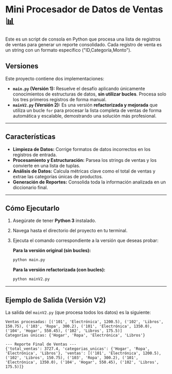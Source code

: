 # Mini Procesador de Datos de Ventas 📊

Este es un script de consola en Python que procesa una lista de registros de ventas para generar un reporte consolidado. Cada registro de venta es un string con un formato específico ("ID,Categoría,Monto").

## Versiones

Este proyecto contiene dos implementaciones:

* **`main.py` (Versión 1):** Resuelve el desafío aplicando únicamente conocimientos de estructuras de datos, **sin utilizar bucles**. Procesa solo los tres primeros registros de forma manual.
* **`mainV2.py` (Versión 2):** Es una versión **refactorizada y mejorada** que utiliza un bucle `for` para procesar la lista completa de ventas de forma automática y escalable, demostrando una solución más profesional.

---
## Características

* **Limpieza de Datos:** Corrige formatos de datos incorrectos en los registros de entrada.
* **Procesamiento y Estructuración:** Parsea los strings de ventas y los convierte en una lista de tuplas.
* **Análisis de Datos:** Calcula métricas clave como el total de ventas y extrae las categorías únicas de productos.
* **Generación de Reportes:** Consolida toda la información analizada en un diccionario final.

---
## Cómo Ejecutarlo

1.  Asegúrate de tener **Python 3** instalado.
2.  Navega hasta el directorio del proyecto en tu terminal.
3.  Ejecuta el comando correspondiente a la versión que deseas probar:

    **Para la versión original (sin bucles):**
    ```bash
    python main.py
    ```
    **Para la versión refactorizada (con bucles):**
    ```bash
    python mainV2.py
    ```
---
## Ejemplo de Salida (Versión V2)

La salida del `mainV2.py` (que procesa todos los datos) es la siguiente:

```text
Ventas procesadas: [('101', 'Electrónica', 1200.5), ('102', 'Libros', 150.75), ('103', 'Ropa', 300.2), ('101', 'Electrónica', 1350.0), ('104', 'Hogar', 550.45), ('102', 'Libros', 175.5)]
Categorías únicas: {'Hogar', 'Ropa', 'Electrónica', 'Libros'}

--- Reporte Final de Ventas ---
{'total_ventas': 3727.4, 'categorias_unicas': {'Hogar', 'Ropa', 'Electrónica', 'Libros'}, 'ventas': [('101', 'Electrónica', 1200.5), ('102', 'Libros', 150.75), ('103', 'Ropa', 300.2), ('101', 'Electrónica', 1350.0), ('104', 'Hogar', 550.45), ('102', 'Libros', 175.5)]}
```